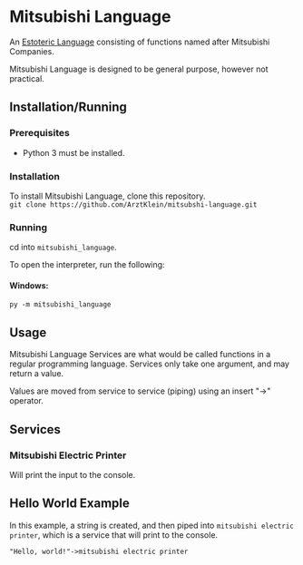 # Mitsubishi Language
An [Estoteric Language](https://en.wikipedia.org/wiki/Esoteric_programming_language) consisting of functions named after Mitsubishi Companies.

Mitsubishi Language is designed to be general purpose, however not practical.

## Installation/Running
### Prerequisites
- Python 3 must be installed.
### Installation
To install Mitsubishi Language, clone this repository.  
`git clone https://github.com/ArztKlein/mitsubshi-language.git`

### Running
cd into `mitsubishi_language`.

To open the interpreter, run the following:

#### Windows:  
`py -m mitsubishi_language`

## Usage
Mitsubishi Language Services are what would be called functions in a regular programming language. Services only take one argument, and may return a value.

Values are moved from service to service (piping) using an insert "->" operator.

## Services
### Mitsubishi Electric Printer
Will print the input to the console.

## Hello World Example
In this example, a string is created, and then piped into `mitsubishi electric printer`, which is a service that will print to the console.
```
"Hello, world!"->mitsubishi electric printer
```